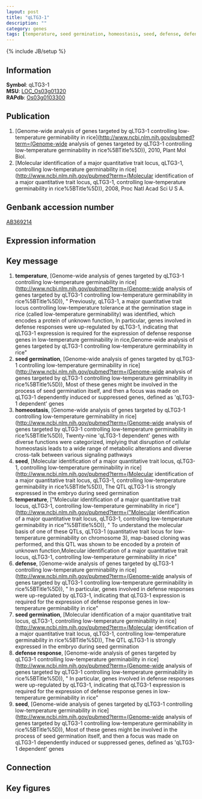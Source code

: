 ```yaml
---
layout: post
title: "qLTG3-1"
description: ""
category: genes
tags: [temperature, seed germination, homeostasis, seed, defense, defense response, Gene]
---
```

{% include JB/setup %}

## Information
__Symbol__: qLTG3-1  
__MSU__: [LOC_Os03g01320](http://rice.plantbiology.msu.edu/cgi-bin/ORF_infopage.cgi?orf=LOC_Os03g01320)  
__RAPdb__: [Os03g0103300](http://rapdb.dna.affrc.go.jp/viewer/gbrowse_details/irgsp1?name=Os03g0103300)  

## Publication
1. [Genome-wide analysis of genes targeted by qLTG3-1 controlling low-temperature germinability in rice](http://www.ncbi.nlm.nih.gov/pubmed?term=(Genome-wide analysis of genes targeted by qLTG3-1 controlling low-temperature germinability in rice%5BTitle%5D)), 2010, Plant Mol Biol.
2. [Molecular identification of a major quantitative trait locus, qLTG3-1, controlling low-temperature germinability in rice](http://www.ncbi.nlm.nih.gov/pubmed?term=(Molecular identification of a major quantitative trait locus, qLTG3-1, controlling low-temperature germinability in rice%5BTitle%5D)), 2008, Proc Natl Acad Sci U S A.

## Genbank accession number
[AB369214](http://www.ncbi.nlm.nih.gov/nuccore/AB369214)

## Expression information

## Key message
1. __temperature__, [Genome-wide analysis of genes targeted by qLTG3-1 controlling low-temperature germinability in rice](http://www.ncbi.nlm.nih.gov/pubmed?term=(Genome-wide analysis of genes targeted by qLTG3-1 controlling low-temperature germinability in rice%5BTitle%5D)), " Previously, qLTG3-1, a major quantitative trait locus controlling low-temperature tolerance at the germination stage in rice (called low-temperature germinability) was identified, which encodes a protein of unknown function, In particular, genes involved in defense responses were up-regulated by qLTG3-1, indicating that qLTG3-1 expression is required for the expression of defense response genes in low-temperature germinability in rice,Genome-wide analysis of genes targeted by qLTG3-1 controlling low-temperature germinability in rice"
2. __seed germination__, [Genome-wide analysis of genes targeted by qLTG3-1 controlling low-temperature germinability in rice](http://www.ncbi.nlm.nih.gov/pubmed?term=(Genome-wide analysis of genes targeted by qLTG3-1 controlling low-temperature germinability in rice%5BTitle%5D)),  Most of these genes might be involved in the process of seed germination itself, and then a focus was made on qLTG3-1 dependently induced or suppressed genes, defined as 'qLTG3-1 dependent' genes
3. __homeostasis__, [Genome-wide analysis of genes targeted by qLTG3-1 controlling low-temperature germinability in rice](http://www.ncbi.nlm.nih.gov/pubmed?term=(Genome-wide analysis of genes targeted by qLTG3-1 controlling low-temperature germinability in rice%5BTitle%5D)),  Twenty-nine 'qLTG3-1 dependent' genes with diverse functions were categorized, implying that disruption of cellular homeostasis leads to a wide range of metabolic alterations and diverse cross-talk between various signaling pathways
4. __seed__, [Molecular identification of a major quantitative trait locus, qLTG3-1, controlling low-temperature germinability in rice](http://www.ncbi.nlm.nih.gov/pubmed?term=(Molecular identification of a major quantitative trait locus, qLTG3-1, controlling low-temperature germinability in rice%5BTitle%5D)),  The QTL qLTG3-1 is strongly expressed in the embryo during seed germination
5. __temperature__, ["Molecular identification of a major quantitative trait locus, qLTG3-1, controlling low-temperature germinability in rice"](http://www.ncbi.nlm.nih.gov/pubmed?term=("Molecular identification of a major quantitative trait locus, qLTG3-1, controlling low-temperature germinability in rice"%5BTitle%5D)), " To understand the molecular basis of one of these QTLs, qLTG3-1 (quantitative trait locus for low-temperature germinability on chromosome 3), map-based cloning was performed, and this QTL was shown to be encoded by a protein of unknown function,Molecular identification of a major quantitative trait locus, qLTG3-1, controlling low-temperature germinability in rice"
6. __defense__, [Genome-wide analysis of genes targeted by qLTG3-1 controlling low-temperature germinability in rice](http://www.ncbi.nlm.nih.gov/pubmed?term=(Genome-wide analysis of genes targeted by qLTG3-1 controlling low-temperature germinability in rice%5BTitle%5D)), " In particular, genes involved in defense responses were up-regulated by qLTG3-1, indicating that qLTG3-1 expression is required for the expression of defense response genes in low-temperature germinability in rice"
7. __seed germination__, [Molecular identification of a major quantitative trait locus, qLTG3-1, controlling low-temperature germinability in rice](http://www.ncbi.nlm.nih.gov/pubmed?term=(Molecular identification of a major quantitative trait locus, qLTG3-1, controlling low-temperature germinability in rice%5BTitle%5D)),  The QTL qLTG3-1 is strongly expressed in the embryo during seed germination
8. __defense response__, [Genome-wide analysis of genes targeted by qLTG3-1 controlling low-temperature germinability in rice](http://www.ncbi.nlm.nih.gov/pubmed?term=(Genome-wide analysis of genes targeted by qLTG3-1 controlling low-temperature germinability in rice%5BTitle%5D)), " In particular, genes involved in defense responses were up-regulated by qLTG3-1, indicating that qLTG3-1 expression is required for the expression of defense response genes in low-temperature germinability in rice"
9. __seed__, [Genome-wide analysis of genes targeted by qLTG3-1 controlling low-temperature germinability in rice](http://www.ncbi.nlm.nih.gov/pubmed?term=(Genome-wide analysis of genes targeted by qLTG3-1 controlling low-temperature germinability in rice%5BTitle%5D)),  Most of these genes might be involved in the process of seed germination itself, and then a focus was made on qLTG3-1 dependently induced or suppressed genes, defined as 'qLTG3-1 dependent' genes

## Connection

## Key figures


